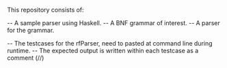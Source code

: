 This repository consists of:

-- A sample parser using Haskell.
-- A BNF grammar of interest.
-- A parser for the grammar.

-- The testcases for the rfParser, need to pasted at command line during runtime.
-- The expected output is written within each testcase as a comment (//)
